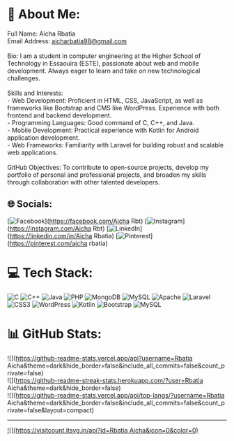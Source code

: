 # 💫 About Me:
Full Name: Aicha Rbatia<br>Email Address: aicharbatia98@gmail.com<br><br>Bio: I am a student in computer engineering at the Higher School of Technology in Essaouira  (ESTE), passionate about web and mobile development. Always eager to learn and take on new technological challenges.<br><br>Skills and Interests:<br>- Web Development: Proficient in HTML, CSS, JavaScript, as well as frameworks like Bootstrap and CMS like WordPress. Experience with both frontend and backend development.<br>- Programming Languages: Good command of C, C++, and Java.<br>- Mobile Development: Practical experience with Kotlin for Android application development.<br>- Web Frameworks: Familiarity with Laravel for building robust and scalable web applications.<br><br>GitHub Objectives: To contribute to open-source projects, develop my portfolio of personal and professional projects, and broaden my skills through collaboration with other talented developers.<br>


## 🌐 Socials:
[![Facebook](https://img.shields.io/badge/Facebook-%231877F2.svg?logo=Facebook&logoColor=white)](https://facebook.com/Aicha Rbt) [![Instagram](https://img.shields.io/badge/Instagram-%23E4405F.svg?logo=Instagram&logoColor=white)](https://instagram.com/Aicha Rbt) [![LinkedIn](https://img.shields.io/badge/LinkedIn-%230077B5.svg?logo=linkedin&logoColor=white)](https://linkedin.com/in/Aicha Rbatia) [![Pinterest](https://img.shields.io/badge/Pinterest-%23E60023.svg?logo=Pinterest&logoColor=white)](https://pinterest.com/aicha rbatia) 

# 💻 Tech Stack:
![C](https://img.shields.io/badge/c-%2300599C.svg?style=for-the-badge&logo=c&logoColor=white) ![C++](https://img.shields.io/badge/c++-%2300599C.svg?style=for-the-badge&logo=c%2B%2B&logoColor=white) ![Java](https://img.shields.io/badge/java-%23ED8B00.svg?style=for-the-badge&logo=openjdk&logoColor=white) ![PHP](https://img.shields.io/badge/php-%23777BB4.svg?style=for-the-badge&logo=php&logoColor=white) ![MongoDB](https://img.shields.io/badge/MongoDB-%234ea94b.svg?style=for-the-badge&logo=mongodb&logoColor=white) ![MySQL](https://img.shields.io/badge/mysql-%2300000f.svg?style=for-the-badge&logo=mysql&logoColor=white) ![Apache](https://img.shields.io/badge/apache-%23D42029.svg?style=for-the-badge&logo=apache&logoColor=white) ![Laravel](https://img.shields.io/badge/laravel-%23FF2D20.svg?style=for-the-badge&logo=laravel&logoColor=white) ![CSS3](https://img.shields.io/badge/css3-%231572B6.svg?style=for-the-badge&logo=css3&logoColor=white) ![WordPress](https://img.shields.io/badge/WordPress-%23117AC9.svg?style=for-the-badge&logo=WordPress&logoColor=white) ![Kotlin](https://img.shields.io/badge/kotlin-%237F52FF.svg?style=for-the-badge&logo=kotlin&logoColor=white) ![Bootstrap](https://img.shields.io/badge/bootstrap-%238511FA.svg?style=for-the-badge&logo=bootstrap&logoColor=white) ![MySQL](https://img.shields.io/badge/mysql-%2300000f.svg?style=for-the-badge&logo=mysql&logoColor=white)
# 📊 GitHub Stats:
![](https://github-readme-stats.vercel.app/api?username=Rbatia Aicha&theme=dark&hide_border=false&include_all_commits=false&count_private=false)<br/>
![](https://github-readme-streak-stats.herokuapp.com/?user=Rbatia Aicha&theme=dark&hide_border=false)<br/>
![](https://github-readme-stats.vercel.app/api/top-langs/?username=Rbatia Aicha&theme=dark&hide_border=false&include_all_commits=false&count_private=false&layout=compact)

---
[![](https://visitcount.itsvg.in/api?id=Rbatia Aicha&icon=0&color=0)](https://visitcount.itsvg.in)

<!-- Proudly created with GPRM ( https://gprm.itsvg.in ) -->
